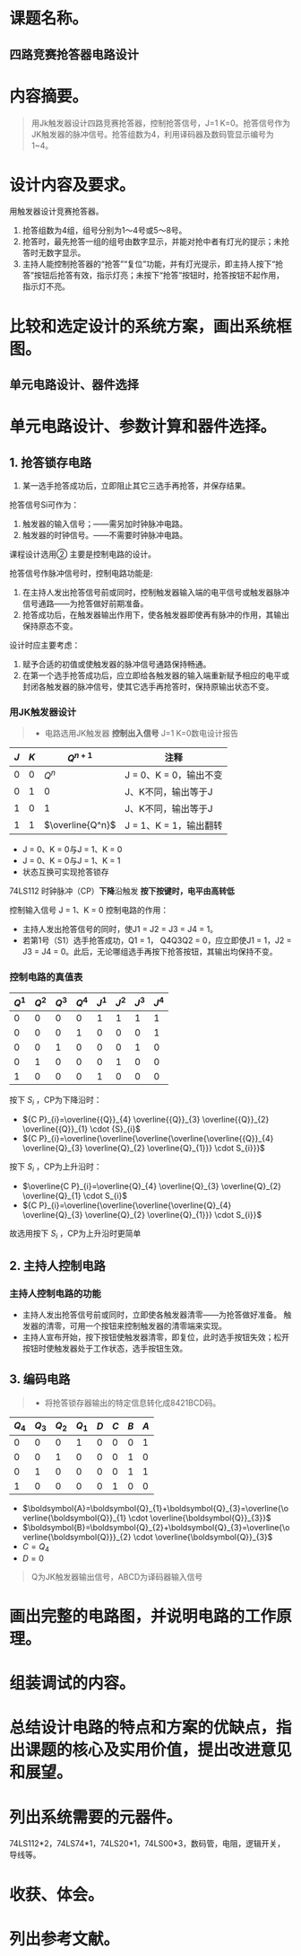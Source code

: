 # 课题名称。

## 四路竞赛抢答器电路设计

# 内容摘要。

> 用Jk触发器设计四路竞赛抢答器，控制抢答信号，J=1 K=0。抢答信号作为JK触发器的脉冲信号。抢答组数为4，利用译码器及数码管显示编号为1~4。

# 设计内容及要求。

用触发器设计竞赛抢答器。

1. 抢答组数为4组，组号分别为1～4号或5～8号。
2. 抢答时，最先抢答一组的组号由数字显示，并能对抢中者有灯光的提示；未抢答时无数字显示。
3. 主持人能控制抢答器的“抢答”“复位”功能，并有灯光提示，即主持人按下“抢答”按钮后抢答有效，指示灯亮；未按下“抢答”按钮时，抢答按钮不起作用，指示灯不亮。

# 比较和选定设计的系统方案，画出系统框图。

## 单元电路设计、器件选择

# 单元电路设计、参数计算和器件选择。

## 1. 抢答锁存电路

1. 某一选手抢答成功后，立即阻止其它三选手再抢答，并保存结果。

抢答信号Si可作为：

1. 触发器的输入信号；——需另加时钟脉冲电路。
2. 触发器的时钟信号。——不需要时钟脉冲电路。

课程设计选用② 主要是控制电路的设计。

抢答信号作脉冲信号时，控制电路功能是:

1. 在主持人发出抢答信号前或同时，控制触发器输入端的电平信号或触发器脉冲信号通路——为抢答做好前期准备。
2. 抢答成功后，在触发器输出作用下，使各触发器即使再有脉冲的作用，其输出保持原态不变。

设计时应主要考虑：

1. 赋予合适的初值或使触发器的脉冲信号通路保持畅通。
2. 在第一个选手抢答成功后，应立即给各触发器的输入端重新赋予相应的电平或封闭各触发器的脉冲信号，使其它选手再抢答时，保持原输出状态不变。

### 用JK触发器设计

> - 电路选用JK触发器 **控制出入信号** J=1 K=0数电设计报告

| $J$ | $K$ | $Q^{n+1}$        | 注释               |
| --- | --- | ---------------- | ---------------- |
| 0   | 0   | $Q^n$            | J = 0、K = 0，输出不变 |
| 0   | 1   | 0                | J、K不同，输出等于J      |
| 1   | 0   | 1                | J、K不同，输出等于J      |
| 1   | 1   | $\overline{Q^n}$ | J = 1、K = 1，输出翻转 |

- J = 0、K = 0与J = 1、K = 0
- J = 0、K = 0与J = 1、K = 1
- 状态互换可实现抢答锁存

74LS112 时钟脉冲（CP）**下降**沿触发 **按下按键时，电平由高转低**

控制输入信号 J = 1、K = 0
控制电路的作用：

- 主持人发出抢答信号的同时，使J1 = J2 = J3 = J4 = 1。
- 若第1号（S1）选手抢答成功，Q1 = 1， Q4Q3Q2 = 0，应立即使J1 = 1，J2 = J3 = J4 = 0。此后，无论哪组选手再按下抢答按钮，其输出均保持不变。

### 控制电路的真值表

|$Q^1$|$Q^2$|$Q^3$|$Q^4$|$J^1$|$J^2$|$J^3$|$J^4$|
|---|---|---|---|---|---|---|---|
|0|0|0|0|1|1|1|1|
|0|0|0|1|0|0|0|1|
|0|0|1|0|0|0|1|0|
|0|1|0|0|0|1|0|0|
|1|0|0|0|1|0|0|0|

按下 $S_i$ ，CP为下降沿时：

- ${C P}_{i}=\overline{{Q}}_{4} \overline{{Q}}_{3} \overline{{Q}}_{2} \overline{{Q}}_{1} \cdot {S}_{i}$
- ${C P}_{i}=\overline{\overline{\overline{\overline{\overline{{Q}}_{4} \overline{Q}_{3} \overline{Q}_{2} \overline{Q}_{1}}} \cdot S_{i}}}$

按下 $S_i$ ，CP为上升沿时：

- $\overline{C P}_{i}=\overline{Q}_{4} \overline{Q}_{3} \overline{Q}_{2} \overline{Q}_{1} \cdot S_{i}$
- ${C P}_{i}=\overline{\overline{\overline{\overline{Q}_{4} \overline{Q}_{3} \overline{Q}_{2} \overline{Q}_{1}}} \cdot S_{i}}$

故选用按下 $S_i$ ，CP为上升沿时更简单

## 2. 主持人控制电路

### 主持人控制电路的功能

- 主持人发出抢答信号前或同时，立即使各触发器清零——为抢答做好准备。
  触发器的清零，可用一个按钮来控制触发器的清零端来实现。
- 主持人宣布开始，按下按钮使触发器清零，即复位，此时选手按钮失效；松开按钮时使触发器处于工作状态，选手按钮生效。

## 3. 编码电路

> - 将抢答锁存器输出的特定信息转化成8421BCD码。

| $Q_4$ | $Q_3$ | $Q_2$ | $Q_1$ | $D$ | $C$ | $B$ | $A$ |
| ----- | ----- | ----- | ----- | --- | --- | --- | --- |
| 0     | 0     | 0     | 1     | 0   | 0   | 0   | 1   |
| 0     | 0     | 1     | 0     | 0   | 0   | 1   | 0   |
| 0     | 1     | 0     | 0     | 0   | 0   | 1   | 1   |
| 1     | 0     | 0     | 0     | 0   | 1   | 0   | 0   |

- $\boldsymbol{A}=\boldsymbol{Q}_{1}+\boldsymbol{Q}_{3}=\overline{\overline{\boldsymbol{Q}}_{1} \cdot \overline{\boldsymbol{Q}}_{3}}$
- $\boldsymbol{B}=\boldsymbol{Q}_{2}+\boldsymbol{Q}_{3}=\overline{\overline{\boldsymbol{Q}}}_{2} \cdot \overline{\boldsymbol{Q}}_{3}$
- $C = Q_4$
- $D = 0$ 

> Q为JK触发器输出信号，ABCD为译码器输入信号

# 画出完整的电路图，并说明电路的工作原理。

# 组装调试的内容。

# 总结设计电路的特点和方案的优缺点，指出课题的核心及实用价值，提出改进意见和展望。

# 列出系统需要的元器件。

74LS112\*2，74LS74\*1，74LS20\*1，74LS00\*3，数码管，电阻，逻辑开关，导线等。

# 收获、体会。

# 列出参考文献。
